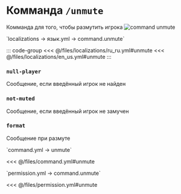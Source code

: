 # Комманда `/unmute`

Комманда для того, чтобы размутить игрока
![command unmute](/commandunmute.png)

[//]: # (localization)
<!--@include: @/parts/words.md#localization--> 
<!--@include: @/parts/words.md#path--> `localizations → язык.yml → command.unmute`

<!--@include: @/parts/words.md#default--> 

::: code-group
<<< @/files/localizations/ru_ru.yml#unmute
<<< @/files/localizations/en_us.yml#unmute
:::

### `null-player`

Сообщение, если введённый игрок не найден

### `not-muted`

Сообщение, если введённый игрок не замучен

### `format`

Сообщение при размуте

[//]: # (command.yml)
<!--@include: @/parts/words.md#setting-->
<!--@include: @/parts/words.md#path--> `command.yml → unmute`

<!--@include: @/parts/words.md#default-->
<<< @/files/command.yml#unmute

<!--@include: @/parts/enable.md-->
<!--@include: @/parts/range.md-->
<!--@include: @/parts/aliases.md-->
<!--@include: @/parts/destination.md-->
<!--@include: @/parts/cooldown.md-->
<!--@include: @/parts/sound.md-->

[//]: # (permission.yml)
<!--@include: @/parts/words.md#permission-->
<!--@include: @/parts/words.md#path--> `permission.yml → command.unmute`

<!--@include: @/parts/words.md#default-->
<<< @/files/permission.yml#unmute

<!--@include: @/parts/permission/permissionTier3.md-->
<!--@include: @/parts/permission/cooldown.md-->
<!--@include: @/parts/permission/sound.md-->

